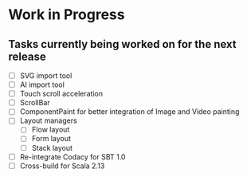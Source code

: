 # Work in Progress
## Tasks currently being worked on for the next release

* [ ] SVG import tool
* [ ] AI import tool
* [ ] Touch scroll acceleration
* [ ] ScrollBar
* [ ] ComponentPaint for better integration of Image and Video painting
* [ ] Layout managers
    * [ ] Flow layout
    * [ ] Form layout
    * [ ] Stack layout
* [ ] Re-integrate Codacy for SBT 1.0
* [ ] Cross-build for Scala 2.13